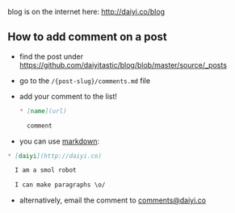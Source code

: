 blog is on the internet here: http://daiyi.co/blog

## How to add comment on a post

- find the post under https://github.com/daiyitastic/blog/blob/master/source/_posts

- go to the `/{post-slug}/comments.md` file

- add your comment to the list!

  ```markdown
  * [name](url)

    comment

  ```

-  you can use [markdown](https://daringfireball.net/projects/markdown/syntax):

  ```markdown
  * [daiyi](http://daiyi.co)

    I am a smol robot

    I can make paragraphs \o/

  ```

- alternatively, email the comment to comments@daiyi.co

